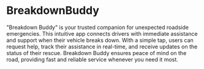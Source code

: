 # BreakdownBuddy

"Breakdown Buddy" is your trusted companion for unexpected roadside emergencies. This intuitive app connects drivers with immediate assistance and support when their vehicle breaks down. With a simple tap, users can request help, track their assistance in real-time, and receive updates on the status of their rescue. Breakdown Buddy ensures peace of mind on the road, providing fast and reliable service whenever you need it most.
